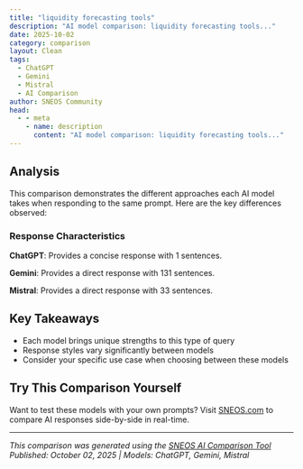 ```yaml
---
title: "liquidity forecasting tools"
description: "AI model comparison: liquidity forecasting tools..."
date: 2025-10-02
category: comparison
layout: Clean
tags:
  - ChatGPT
  - Gemini
  - Mistral
  - AI Comparison
author: SNEOS Community
head:
  - - meta
    - name: description
      content: "AI model comparison: liquidity forecasting tools..."
---
```


<ChatComparison
  title="liquidity forecasting tools"
  prompt="liquidity forecasting tools"
  :responses='{
    "ChatGPT": "Error calling OpenAI API.",
    "Gemini": "Liquidity forecasting tools are essential for businesses of all sizes to manage their cash flow effectively and make informed financial decisions. These tools help predict future cash inflows and outflows, allowing businesses to anticipate potential shortfalls or surpluses and take proactive measures.\n\nHere\u0027s a breakdown of the different types of liquidity forecasting tools, their features, and considerations for choosing the right one:\n\n**1. Types of Liquidity Forecasting Tools:**\n\n*   **Spreadsheet-Based Models (e.g., Excel):**\n    *   **Description:** These are the most basic and widely used tools, especially for small businesses. They involve creating custom spreadsheets to track historical data, project future sales, expenses, and other cash flows.\n    *   **Features:**\n        *   Flexibility to customize formulas and assumptions.\n        *   Data input and organization.\n        *   Calculations of cash inflows, outflows, and net cash flow.\n        *   Scenario planning (e.g., best-case, worst-case, most likely).\n        *   Basic charting and visualization.\n    *   **Pros:**\n        *   Low cost (often free if you already have the software).\n        *   Easy to set up and use, especially for those familiar with spreadsheets.\n        *   Highly customizable.\n    *   **Cons:**\n        *   Manual data entry can be time-consuming and prone to errors.\n        *   Limited automation and integration with other systems.\n        *   Can be difficult to scale as the business grows.\n        *   Less robust for complex forecasting scenarios.\n        *   Version control and data security can be challenging.\n\n*   **Accounting Software with Forecasting Modules:**\n    *   **Description:** Many accounting software packages (e.g., QuickBooks, Xero, NetSuite) include built-in forecasting features.\n    *   **Features:**\n        *   Integration with accounting data (e.g., invoices, payments, expenses).\n        *   Automated data updates.\n        *   Pre-built forecasting templates and reports.\n        *   Cash flow projection based on historical trends and data.\n        *   Scenario planning.\n        *   Dashboard visualizations.\n    *   **Pros:**\n        *   Seamless integration with accounting data.\n        *   Reduced manual data entry.\n        *   Improved accuracy and efficiency.\n        *   Real-time cash flow monitoring.\n        *   Better reporting capabilities.\n    *   **Cons:**\n        *   Forecasting capabilities may be limited compared to specialized tools.\n        *   Can be more expensive than spreadsheet-based models.\n        *   May require some training to use effectively.\n\n*   **Dedicated Cash Flow Forecasting Software:**\n    *   **Description:** These are specialized software solutions designed specifically for cash flow forecasting and liquidity management.\n    *   **Features:**\n        *   Advanced forecasting algorithms and models (e.g., trend analysis, regression analysis).\n        *   Integration with multiple data sources (e.g., bank accounts, accounting software, CRM systems).\n        *   Automated data synchronization.\n        *   Real-time cash flow visibility.\n        *   Scenario planning and stress testing.\n        *   Predictive analytics.\n        *   Collaboration features.\n        *   Customizable dashboards and reports.\n        *   Alerts and notifications.\n    *   **Pros:**\n        *   Highly accurate and reliable forecasts.\n        *   Significant time savings through automation.\n        *   Improved cash flow visibility and control.\n        *   Better decision-making.\n        *   Scalability for growing businesses.\n        *   Integration with other business systems.\n    *   **Cons:**\n        *   Higher cost compared to other options.\n        *   May require a more significant initial investment and implementation effort.\n        *   Can be complex to set up and use without proper training.\n\n*   **Financial Planning \u0026 Analysis (FP\u0026A) Software:**\n    *   **Description:** FP\u0026A software provides a broader range of financial planning and analysis capabilities, including cash flow forecasting, budgeting, and variance analysis.\n    *   **Features:**\n        *   All the features of dedicated cash flow forecasting software.\n        *   Budgeting and planning.\n        *   Variance analysis.\n        *   Financial modeling.\n        *   Performance reporting.\n        *   Strategic planning.\n    *   **Pros:**\n        *   Comprehensive financial management capabilities.\n        *   Integrated view of financial performance.\n        *   Improved collaboration between departments.\n    *   **Cons:**\n        *   Most expensive option.\n        *   Requires significant implementation effort.\n        *   Can be overkill for businesses that only need cash flow forecasting.\n\n**2. Key Features to Consider:**\n\n*   **Integration Capabilities:** Can the tool integrate with your existing accounting software, bank accounts, CRM system, and other relevant data sources?  This will save time and improve accuracy.\n*   **Automation:** How much of the data entry and analysis is automated? Look for tools that can automatically pull data from various sources and generate forecasts.\n*   **Forecasting Methods:**  Does the tool use appropriate forecasting methods for your business?  Consider the complexity of your business and the level of detail required in your forecasts.  Some tools offer basic trend analysis, while others use more sophisticated statistical models.\n*   **Scenario Planning:** Can you easily create and compare different scenarios (e.g., best-case, worst-case, most likely) to assess the impact of various factors on your cash flow?\n*   **Reporting and Visualization:** Does the tool provide clear and concise reports and visualizations that help you understand your cash flow position and identify potential issues?\n*   **User-Friendliness:** Is the tool easy to use and understand?  Consider the technical skills of your team.\n*   **Scalability:** Can the tool handle the growing complexity of your business as you expand?\n*   **Collaboration:** Does the tool allow multiple users to access and collaborate on forecasts?\n*   **Security:**  Is the data stored securely? Does the tool have appropriate security measures in place to protect your financial information?\n*   **Cost:**  What is the total cost of ownership, including subscription fees, implementation costs, and training expenses?\n*   **Support:** What kind of support is available from the vendor?\n\n**3. Popular Tools (Examples):**\n\nThis is not an exhaustive list, and the best tool for you will depend on your specific needs and budget.\n\n*   **Spreadsheet-Based:** Microsoft Excel, Google Sheets\n*   **Accounting Software with Forecasting:**\n    *   QuickBooks Online\n    *   Xero\n    *   Sage Intacct\n    *   NetSuite\n*   **Dedicated Cash Flow Forecasting Software:**\n    *   Float\n    *   Futrli (acquired by Sage)\n    *   Dryrun\n    *   Pulse\n    *   CashAnalytics\n    *   PlanGuru\n*   **FP\u0026A Software:**\n    *   Anaplan\n    *   Adaptive Insights (Workday Adaptive Planning)\n    *   Vena\n    *   BlackLine\n    *   Board\n\n**4.  Choosing the Right Tool:**\n\n1.  **Assess your needs:**\n    *   What is the size and complexity of your business?\n    *   What level of detail do you need in your forecasts?\n    *   What is your budget?\n    *   What are your technical skills?\n2.  **Research different tools:**\n    *   Read reviews and compare features.\n    *   Take advantage of free trials.\n3.  **Consider your integration needs:**\n    *   Ensure the tool integrates with your existing systems.\n4.  **Evaluate user-friendliness:**\n    *   Choose a tool that is easy to use and understand for your team.\n5.  **Factor in scalability:**\n    *   Select a tool that can grow with your business.\n6.  **Weigh the pros and cons of each option.**\n7.  **Consider long term costs and benefits:**  While some free tools are tempting, consider the long-term benefit of efficiency and accuracy offered by paid solutions.\n\n**5. Best Practices for Liquidity Forecasting:**\n\n*   **Start with accurate historical data:** The more accurate your historical data, the more reliable your forecasts will be.\n*   **Regularly update your forecasts:** Cash flow is dynamic, so it\u0027s important to update your forecasts regularly (e.g., weekly, monthly) to reflect changes in your business environment.\n*   **Involve key stakeholders:** Get input from different departments (e.g., sales, marketing, operations) to ensure that your forecasts are comprehensive and realistic.\n*   **Monitor your actual cash flow against your forecasts:** This will help you identify areas where your forecasts are inaccurate and make adjustments as needed.\n*   **Don\u0027t be afraid to adjust your assumptions:** The business environment is constantly changing, so it\u0027s important to be flexible and adjust your assumptions as needed.\n*   **Use scenario planning to prepare for different outcomes:** This will help you be prepared for unexpected events and mitigate potential risks.\n\nBy carefully evaluating your needs and selecting the right liquidity forecasting tool, you can gain valuable insights into your cash flow and make more informed financial decisions. Remember that no forecasting tool is perfect, and it\u0027s important to combine technology with sound judgment and business knowledge.\n",
    "Mistral": "Liquidity forecasting tools are essential for businesses to manage their cash flow effectively. These tools help in predicting future cash inflows and outflows, ensuring that a company has sufficient liquidity to meet its financial obligations. Here are some commonly used liquidity forecasting tools:\n\n1. **Cash Flow Forecasting Software**:\n   - **QuickBooks**: Offers cash flow forecasting features that help small businesses predict their cash position.\n   - **Xero**: Provides cash flow forecasting tools that integrate with accounting data to give a clear picture of future cash flows.\n   - **Sage Intacct**: Offers advanced cash flow forecasting capabilities, including scenario planning and what-if analysis.\n\n2. **Treasury Management Systems (TMS)**:\n   - **Kyriba**: A comprehensive TMS that includes cash forecasting, liquidity management, and risk management features.\n   - **GTreasury**: Provides tools for cash forecasting, liquidity planning, and risk management.\n   - **Reval**: Offers advanced cash forecasting and liquidity management solutions.\n\n3. **Enterprise Resource Planning (ERP) Systems**:\n   - **SAP**: Includes cash flow forecasting modules that integrate with other financial and operational data.\n   - **Oracle**: Offers cash management and forecasting tools as part of its ERP suite.\n   - **Microsoft Dynamics 365**: Provides cash flow forecasting capabilities within its financial management modules.\n\n4. **Spreadsheet-Based Tools**:\n   - **Microsoft Excel**: Widely used for creating custom cash flow forecasting models. Templates and add-ins can enhance its functionality.\n   - **Google Sheets**: Offers collaborative features and can be used for basic cash flow forecasting.\n\n5. **Specialized Forecasting Tools**:\n   - **CashAnalytics**: A cloud-based cash forecasting tool that provides detailed insights and scenario analysis.\n   - **Cashforce**: Offers advanced cash forecasting and working capital management solutions.\n   - **Trovata**: Provides real-time cash forecasting and liquidity management tools.\n\n6. **Machine Learning and AI-Based Tools**:\n   - **CashForecast**: Uses machine learning algorithms to predict future cash flows based on historical data.\n   - **CashFlowTool**: Offers AI-driven cash flow forecasting and scenario planning.\n\n7. **Banking Tools**:\n   - **Bank-Provided Tools**: Many banks offer cash management and forecasting tools as part of their corporate banking services.\n   - **Third-Party Integrations**: Tools that integrate with banking systems to provide real-time cash flow data and forecasting.\n\n8. **Cloud-Based Solutions**:\n   - **Float**: A cloud-based cash flow forecasting tool that integrates with accounting software to provide real-time insights.\n   - **Fluidly**: Offers AI-driven cash flow forecasting and scenario planning.\n\nWhen selecting a liquidity forecasting tool, consider factors such as the complexity of your financial operations, the need for integration with existing systems, the level of detail required in forecasts, and the budget available for the tool. Additionally, ensure that the tool provides robust reporting and analytics capabilities to support informed decision-making."
  }'
  published-date="11:53"
/>

## Analysis

This comparison demonstrates the different approaches each AI model takes when responding to the same prompt. Here are the key differences observed:

### Response Characteristics

**ChatGPT**: Provides a concise response with 1 sentences. 

**Gemini**: Provides a direct response with 131 sentences. 

**Mistral**: Provides a direct response with 33 sentences. 

## Key Takeaways

- Each model brings unique strengths to this type of query
- Response styles vary significantly between models
- Consider your specific use case when choosing between these models

## Try This Comparison Yourself

Want to test these models with your own prompts? Visit [SNEOS.com](https://sneos.com) to compare AI responses side-by-side in real-time.

---

*This comparison was generated using the [SNEOS AI Comparison Tool](https://sneos.com)*
*Published: October 02, 2025 | Models: ChatGPT, Gemini, Mistral*

